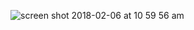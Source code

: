![screen shot 2018-02-06 at 10 59 56 am](https://user-images.githubusercontent.com/24195316/35872654-002636ae-0b2d-11e8-8d5a-129f3dd0f1ed.png)
